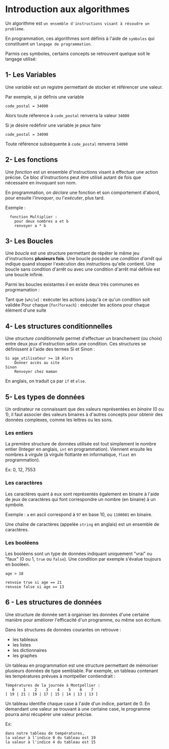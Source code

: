 # Introduction aux algorithmes 

Un algorithme est `un ensemble d'instructions visant à résoudre un problème`.

En programmation, ces algorithmes sont définis à l'aide de `symboles` qui constituent un `langage de programmation`. 

Parmis ces symboles, certains concepts se retrouvent quelque soit le langage utilisé: 

## 1- Les Variables 
Une *variable* est un registre permettant de stocker et référencer une valeur. 

Par exemple, si je définis une variable

```
code_postal = 34000 
```

Alors toute réference à `code_postal` renverra la valeur `34000`

Si je désire redéfinir une variable je peux faire 
```
code_postal = 34090 
```
Toute référence subséquente à `code_postal` renverra `34090`

## 2- Les fonctions
Une *fonction* est un ensemble d'instructions visant à effectuer une action précise. 
Ce bloc d'instructions peut être utilisé autant de fois que nécessaire en invoquant son nom. 

En programmation, on *déclare* une fonction et son comportement d'abord, pour ensuite l'*invoquer*, ou l'*exécuter*, plus tard. 

Exemple : 
```
  fonction Multiplier : 
    pour deux nombres a et b 
    renvoyer a * b
```

## 3- Les Boucles 
Une *boucle* est une structure permettant de répéter le même jeu d'instructions **plusieurs fois**. 
Une boucle possède une *condition d'arrêt* qui indique quand stopper l'exécution des instructions qu'elle contient. 
Une boucle sans condition d'arrêt ou avec une condition d'arrêt mal définie est une boucle infinie. 

Parmi les boucles existantes il en existe deux très communes en progrmamation : 

Tant que (`while`) : exécuter les actions jusqu'à ce qu'un condition soit validée 
Pour chaque (`for`/`foreach`) : exécuter les actions pour chaque élément d'une suite 

## 4- Les structures conditionnelles 
Une *structure conditionnelle* permet d'effectuer un branchement (ou choix) entre deux jeux d'instruction selon une condition. 
Ces structures se définissent à l'aide des termes Si et Sinon : 

```
Si age_utilisateur >= 18 Alors 
    Donner accès au site 
Sinon 
    Renvoyer chez maman 
```

En anglais, on traduit ça par `if` et `else`. 


## 5- Les types de données 
Un ordinateur ne connaissant que des valeurs représentées en *binaire* (0 ou 1), il faut associer des valeurs binaires à d'autres concepts pour obtenir des données complexes, comme les lettres ou les sons. 

### Les entiers 

La première structure de données utilisée est tout simplement le nombre entier (Integer en anglais, `int` en programmation). 
Viennent ensuite les nombres à virgule (à virgule flottante en informatique, `float` en programmation). 

Ex: 0, 12, 7553

### Les caractères

Les caractères quant à eux sont représentés également en binaire à l'aide de jeux de caractères qui font correspondre un nombre (en binaire) à un symbole. 

Exemple : `a` en ascii correspond à `97` en base 10, ou `1100001` en binaire. 

Une chaîne de caractères (appelée `string` en anglais) est un ensemble de caractères. 

### Les booléens
Les booléens sont un type de données indiquant uniquement "vrai" ou "faux" (0 ou 1, `true` ou `false`). 
Une condition par exemple s'évalue toujours en booléen. 
```
age > 18

renvoie true si age == 21
renvoie false si age == 13
```

## 6 - Les structures de données 

Une structure de donnée sert à organiser les données d'une certaine manière pour améliorer l'efficacité d'un programme, ou même son écriture. 

Dans les structures de données courantes on retrouve :

- les tableaux 
- les listes
- les dictionnaires
- les graphes 

Un tableau en programmation est une structure permettant de mémoriser plusieurs données de type semblable. 
Par exemple, un tableau contenant les températures prévues à montpellier contiendrait : 
```
Témpératures de la journée à Montpellier : 
   0    1    2    3    4    5    6    7
[ 19 | 21 | 19 | 17 | 15 | 14 | 13 | 13 ]
```
Un tableau identifie chaque case à l'aide d'un indice, partant de 0. 
En demandant une valeur se trouvant à une certaine case, le programme pourra ainsi récupérer une valeur précise. 

Ex: 
```
dans notre tableau de températures, 
la valeur à l'indice 0 du tableau est 19
la valeur à l'indice 4 du tableau est 15 